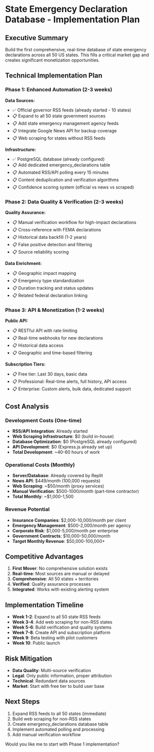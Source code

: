# State Emergency Declaration Database - Implementation Plan

## Executive Summary
Build the first comprehensive, real-time database of state emergency declarations across all 50 US states. This fills a critical market gap and creates significant monetization opportunities.

## Technical Implementation Plan

### Phase 1: Enhanced Automation (2-3 weeks)
**Data Sources:**
- ✅ Official governor RSS feeds (already started - 10 states)
- 📋 Expand to all 50 state government sources
- 📋 Add state emergency management agency feeds
- 📋 Integrate Google News API for backup coverage
- 📋 Web scraping for states without RSS feeds

**Infrastructure:**
- ✅ PostgreSQL database (already configured)
- 📋 Add dedicated emergency_declarations table
- 📋 Automated RSS/API polling every 15 minutes
- 📋 Content deduplication and verification algorithms
- 📋 Confidence scoring system (official vs news vs scraped)

### Phase 2: Data Quality & Verification (2-3 weeks)
**Quality Assurance:**
- 📋 Manual verification workflow for high-impact declarations
- 📋 Cross-reference with FEMA declarations
- 📋 Historical data backfill (1-2 years)
- 📋 False positive detection and filtering
- 📋 Source reliability scoring

**Data Enrichment:**
- 📋 Geographic impact mapping
- 📋 Emergency type standardization
- 📋 Duration tracking and status updates
- 📋 Related federal declaration linking

### Phase 3: API & Monetization (1-2 weeks)
**Public API:**
- 📋 RESTful API with rate limiting
- 📋 Real-time webhooks for new declarations
- 📋 Historical data access
- 📋 Geographic and time-based filtering

**Subscription Tiers:**
- 📋 Free tier: Last 30 days, basic data
- 📋 Professional: Real-time alerts, full history, API access
- 📋 Enterprise: Custom alerts, bulk data, dedicated support

## Cost Analysis

### Development Costs (One-time)
- **RSS/API Integration**: Already started
- **Web Scraping Infrastructure**: $0 (build in-house)
- **Database Optimization**: $0 (PostgreSQL already configured)
- **API Development**: $0 (Express.js already set up)
- **Total Development**: ~40-60 hours of work

### Operational Costs (Monthly)
- **Server/Database**: Already covered by Replit
- **News API**: $449/month (100,000 requests)
- **Web Scraping**: ~$50/month (proxy services)
- **Manual Verification**: $500-1000/month (part-time contractor)
- **Total Monthly**: ~$1,000-1,500

### Revenue Potential
- **Insurance Companies**: $2,000-10,000/month per client
- **Emergency Management**: $500-2,000/month per agency
- **Corporate Risk**: $1,000-5,000/month per enterprise
- **Government Contracts**: $10,000-50,000/month
- **Target Monthly Revenue**: $50,000-100,000+

## Competitive Advantages
1. **First Mover**: No comprehensive solution exists
2. **Real-time**: Most sources are manual or delayed
3. **Comprehensive**: All 50 states + territories
4. **Verified**: Quality assurance processes
5. **Integrated**: Works with existing alerting system

## Implementation Timeline
- **Week 1-2**: Expand to all 50 state RSS feeds
- **Week 3-4**: Add web scraping for non-RSS states
- **Week 5-6**: Build verification and quality systems
- **Week 7-8**: Create API and subscription platform
- **Week 9**: Beta testing with pilot customers
- **Week 10**: Public launch

## Risk Mitigation
- **Data Quality**: Multi-source verification
- **Legal**: Only public information, proper attribution
- **Technical**: Redundant data sources
- **Market**: Start with free tier to build user base

## Next Steps
1. Expand RSS feeds to all 50 states (immediate)
2. Build web scraping for non-RSS states
3. Create emergency_declarations database table
4. Implement automated polling and processing
5. Add manual verification workflow

Would you like me to start with Phase 1 implementation?